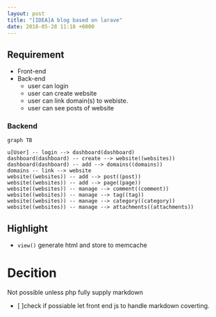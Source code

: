 ```yaml
---
layout: post
title: "[IDEA]A blog based on larave"
date: 2018-05-28 11:18 +0000
---
```


## Requirement
* Front-end
* Back-end
   * user can login
   * user can create website
   * user can link domain(s) to webiste. 
   * user can see posts of website


### Backend

```mermaid
graph TB

u[User] -- login --> dashboard(dashboard)
dashboard(dashboard) -- create --> website((websites))
dashboard(dashboard) -- add --> domains((domains))
domains -- link --> website
website((websites)) -- add --> post((post))
website((websites)) -- add --> page((page))
website((websites)) -- manage --> comment((comment))
website((websites)) -- manage --> tag((tag))
website((websites)) -- manage --> category((category))
website((websites)) -- manage --> attachments((attachments))

```


## Highlight
* `view()` generate html and store to memcache



# Decition
Not possible unless php fully supply markdown
- [ ]check if possiable let front end js to handle markdown coverting.


